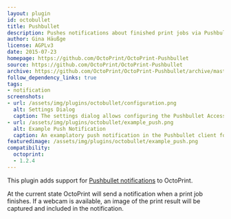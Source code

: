```yaml
---
layout: plugin
id: octobullet
title: Pushbullet
description: Pushes notifications about finished print jobs via Pushbullet
author: Gina Häußge
license: AGPLv3
date: 2015-07-23
homepage: https://github.com/OctoPrint/OctoPrint-Pushbullet
source: https://github.com/OctoPrint/OctoPrint-Pushbullet
archive: https://github.com/OctoPrint/OctoPrint-Pushbullet/archive/master.zip
follow_dependency_links: true
tags: 
- notification
screenshots:
- url: /assets/img/plugins/octobullet/configuration.png
  alt: Settings Dialog
  caption: The settings dialog allows configuring the Pushbullet Access Token
- url: /assets/img/plugins/octobullet/example_push.png
  alt: Example Push Notification
  caption: An examplatory push notification in the Pushbullet client for Windows
featuredimage: /assets/img/plugins/octobullet/example_push.png
compatibility:
  octoprint:
  - 1.2.4
---
```


This plugin adds support for [Pushbullet notifications](https://www.pushbullet.com/) to OctoPrint.

At the current state OctoPrint will send a notification when a print job finishes. If a webcam is available, an image
of the print result will be captured and included in the notification.


